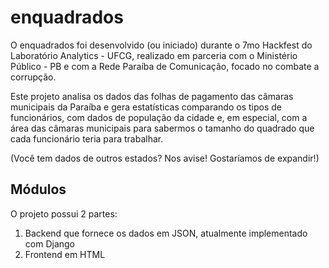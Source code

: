 # enquadrados

O enquadrados foi desenvolvido (ou iniciado) durante o 7mo Hackfest do Laboratório Analytics - UFCG, realizado em parceria com o Ministério Público - PB e com a Rede Paraíba de Comunicação, focado no combate a corrupção.

Este projeto analisa os dados das folhas de pagamento das câmaras municipais da Paraíba e gera estatísticas comparando os tipos de funcionários, com dados de população da cidade e, em especial, com a área das câmaras municipais para sabermos o tamanho do quadrado que cada funcionário teria para trabalhar.

(Você tem dados de outros estados? Nos avise! Gostaríamos de expandir!)

## Módulos

O projeto possui 2 partes:

1) Backend que fornece os dados em JSON, atualmente implementado com Django
2) Frontend em HTML
